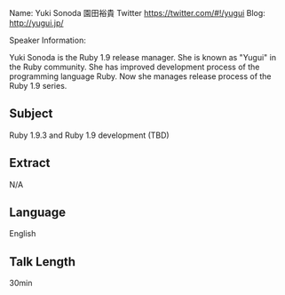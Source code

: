 Name: Yuki Sonoda 園田裕貴
Twitter https://twitter.com/#!/yugui
Blog: http://yugui.jp/

Speaker Information:

Yuki Sonoda is the Ruby 1.9 release manager. She is known as "Yugui" in the Ruby community. She has improved development process of the programming language Ruby. Now she manages release process of the Ruby 1.9 series.

## Subject

Ruby 1.9.3 and Ruby 1.9 development (TBD)

## Extract

N/A

## Language

English

## Talk Length

30min
